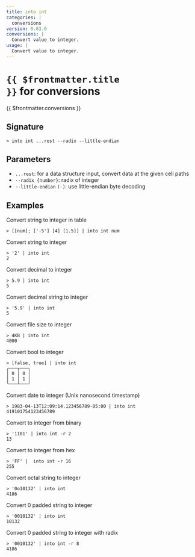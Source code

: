 ```yaml
---
title: into int
categories: |
  conversions
version: 0.83.0
conversions: |
  Convert value to integer.
usage: |
  Convert value to integer.
---
```


# <code>{{ $frontmatter.title }}</code> for conversions

<div class='command-title'>{{ $frontmatter.conversions }}</div>

## Signature

```> into int ...rest --radix --little-endian```

## Parameters

 -  `...rest`: for a data structure input, convert data at the given cell paths
 -  `--radix {number}`: radix of integer
 -  `--little-endian` `(-)`: use little-endian byte decoding

## Examples

Convert string to integer in table
```shell
> [[num]; ['-5'] [4] [1.5]] | into int num

```

Convert string to integer
```shell
> '2' | into int
2
```

Convert decimal to integer
```shell
> 5.9 | into int
5
```

Convert decimal string to integer
```shell
> '5.9' | into int
5
```

Convert file size to integer
```shell
> 4KB | into int
4000
```

Convert bool to integer
```shell
> [false, true] | into int
╭───┬───╮
│ 0 │ 0 │
│ 1 │ 1 │
╰───┴───╯

```

Convert date to integer (Unix nanosecond timestamp)
```shell
> 1983-04-13T12:09:14.123456789-05:00 | into int
419101754123456789
```

Convert to integer from binary
```shell
> '1101' | into int -r 2
13
```

Convert to integer from hex
```shell
> 'FF' |  into int -r 16
255
```

Convert octal string to integer
```shell
> '0o10132' | into int
4186
```

Convert 0 padded string to integer
```shell
> '0010132' | into int
10132
```

Convert 0 padded string to integer with radix
```shell
> '0010132' | into int -r 8
4186
```
